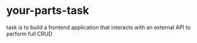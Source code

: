 # your-parts-task
task is to build a frontend application that interacts with an external API to perform full CRUD
